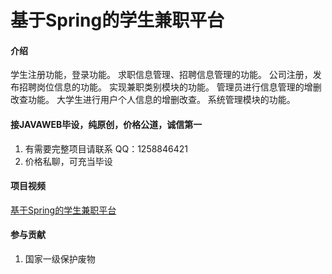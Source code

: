 # 基于Spring的学生兼职平台

#### 介绍
学生注册功能，登录功能。
求职信息管理、招聘信息管理的功能。
公司注册，发布招聘岗位信息的功能。
实现兼职类别模块的功能。
管理员进行信息管理的增删改查功能。
大学生进行用户个人信息的增删改查。
系统管理模块的功能。


#### 接JAVAWEB毕设，纯原创，价格公道，诚信第一

1.  有需要完整项目请联系 QQ：1258846421
2.  价格私聊，可充当毕设



#### 项目视频
[基于Spring的学生兼职平台](https://www.bilibili.com/video/BV1c54y1G7W1)



#### 参与贡献

1.  国家一级保护废物